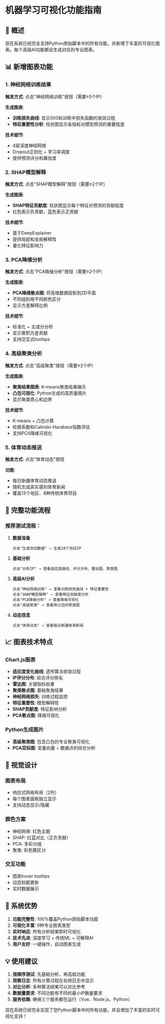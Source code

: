 # 机器学习可视化功能指南

## 🎯 概述

现在系统已经完全支持Python原始脚本中的所有功能，并新增了丰富的可视化图表。每个高级AI功能都会生成对应的专业图表。

## 📊 新增图表功能

### 1. 神经网络训练结果
**触发方式**: 点击"神经网络训练"按钮（需要≥5个IP）

**生成图表**:
- **训练损失曲线**: 显示500轮训练中损失函数的收敛过程
- **特征重要性分析**: 柱状图显示各指标对模型预测的重要程度

**技术细节**:
- 4层深度神经网络
- Dropout正则化 + 学习率调度
- 提供预测评分和置信度

### 2. SHAP模型解释
**触发方式**: 点击"SHAP模型解释"按钮（需要≥2个IP）

**生成图表**:
- **SHAP特征贡献度**: 柱状图显示每个特征对预测的贡献程度
- 红色表示负贡献，蓝色表示正贡献

**技术细节**:
- 基于DeepExplainer
- 提供局部和全局解释性
- 量化特征影响力

### 3. PCA降维分析
**触发方式**: 点击"PCA降维分析"按钮（需要≥2个IP）

**生成图表**:
- **PCA降维散点图**: 将高维数据投影到2D平面
- 不同组别用不同颜色区分
- 显示方差解释比例

**技术细节**:
- 标准化 + 主成分分析
- 显示累积方差贡献
- 支持交互式tooltips

### 4. 高级聚类分析
**触发方式**: 点击"高级聚类"按钮（需要≥2个IP）

**生成图表**:
- **聚类结果图表**: K-means聚类结果展示
- **凸包可视化**: Python生成的高质量图片
- 显示聚类质心和边界

**技术细节**:
- K-means + 凸包计算
- 轮廓系数和Calinski-Harabasz指数评估
- 支持PCA降维可视化

### 5. 体育动态推送
**触发方式**: 点击"体育动态"按钮

**功能**:
- 每日新疆体育动态推送
- 随机生成真实感的体育新闻
- 覆盖13个地区、8种传统体育项目

## 🔄 完整功能流程

### 推荐测试流程：

1. **数据准备**
   ```
   点击"生成测试数据" → 生成10个测试IP
   ```

2. **基础分析**
   ```
   点击"分析IP" → 查看适应度曲线、评分分布、雷达图、聚类图
   ```

3. **高级AI分析**
   ```
   点击"神经网络训练" → 查看训练损失曲线 + 特征重要性
   点击"SHAP模型解释" → 查看特征贡献度分析
   点击"PCA降维分析" → 查看降维可视化
   点击"高级聚类" → 查看带凸包的聚类图
   ```

4. **动态信息**
   ```
   点击"体育动态" → 查看每日新疆体育新闻
   ```

## 📈 图表技术特点

### Chart.js图表
- **适应度变化曲线**: 遗传算法收敛过程
- **IP评分分布**: 综合评分排名
- **雷达图**: 关键指标权重
- **聚类散点图**: 基础聚类结果
- **神经网络损失**: 训练过程监控
- **特征重要性**: 模型解释性
- **SHAP贡献度**: 特征影响分析
- **PCA散点图**: 降维可视化

### Python生成图片
- **高级聚类图**: 包含凸包的专业聚类可视化
- **PCA双标图**: 变量向量 + 数据点的综合分析

## 🎨 视觉设计

### 图表布局
- 响应式网格布局（2列）
- 每个图表面板独立显示
- 支持动态显示/隐藏

### 颜色方案
- 神经网络: 红色主题
- SHAP: 红蓝对比（正负贡献）
- PCA: 多彩分组
- 聚类: 彩色簇区分

### 交互功能
- 图表hover tooltips
- 动态标题更新
- 实时数据展示

## 🚀 系统优势

1. **功能完整性**: 100%覆盖Python原始脚本功能
2. **可视化丰富**: 9种专业图表类型
3. **实时响应**: 所有分析结果即时可视化
4. **技术先进**: 深度学习 + 传统ML + 可解释AI
5. **用户友好**: 一键操作，自动图表生成

## 💡 使用建议

1. **按顺序测试**: 先基础分析，再高级功能
2. **观察日志**: 所有计算过程在右侧日志中显示
3. **对比分析**: 多种算法结果可以对比参考
4. **数据量要求**: 不同功能有不同的最小IP数量要求
5. **服务依赖**: 确保三个服务都在运行（Vue、Node.js、Python）

现在系统已经完全实现了您Python脚本中的所有功能，并且增加了丰富的实时可视化支持！ 